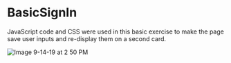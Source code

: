 # BasicSignIn

JavaScript code and CSS were used in this basic exercise to make the page save user inputs and re-display them on a second card.

![Image 9-14-19 at 2 50 PM](https://user-images.githubusercontent.com/47063288/64912563-3a9ec900-d6ff-11e9-96ab-56e9ceb2e079.jpg)
